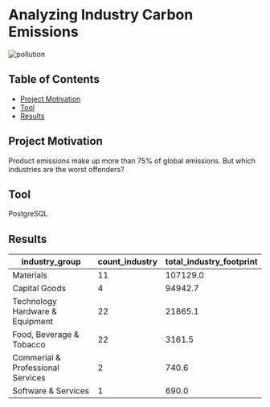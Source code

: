 # Analyzing Industry Carbon Emissions

![pollution](https://github.com/chinchern/datacamp_projects-SQL-/assets/123327564/ddd4cba6-c4fc-4279-b957-2fd5a5098dea)

## Table of Contents
- [Project Motivation](#Project-Motivation)
- [Tool](#Tool)
- [Results](#Results)

## Project Motivation
Product emissions make up more than 75% of global emissions. But which industries are the worst offenders?

## Tool
PostgreSQL

## Results
|industry_group                   |count_industry|total_industry_footprint|
|---------------------------------|--------------|------------------------|
|Materials                        |11            |107129.0                |
|Capital Goods                    |4             |94942.7                 |
|Technology Hardware & Equipment  |22            |21865.1                 |
|Food, Beverage & Tobacco         |22            |3161.5                  |
|Commerial & Professional Services|2             |740.6                   |
|Software & Services              |1             |690.0                   |


